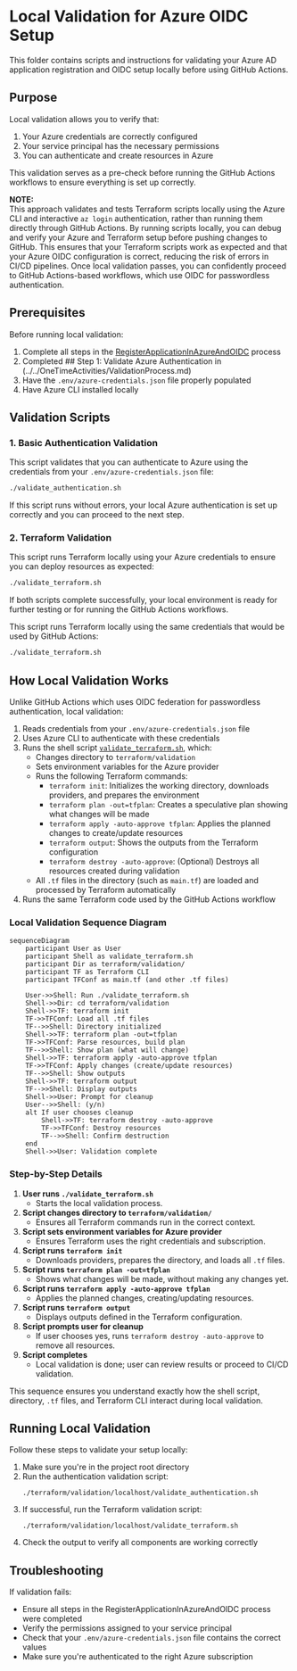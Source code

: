 # Local Validation for Azure OIDC Setup

This folder contains scripts and instructions for validating your Azure AD application registration and OIDC setup locally before using GitHub Actions.

## Purpose

Local validation allows you to verify that:
1. Your Azure credentials are correctly configured
2. Your service principal has the necessary permissions
3. You can authenticate and create resources in Azure

This validation serves as a pre-check before running the GitHub Actions workflows to ensure everything is set up correctly.

**NOTE:**  
This approach validates and tests Terraform scripts locally using the Azure CLI and interactive `az login` authentication, rather than running them directly through GitHub Actions. By running scripts locally, you can debug and verify your Azure and Terraform setup before pushing changes to GitHub. This ensures that your Terraform scripts work as expected and that your Azure OIDC configuration is correct, reducing the risk of errors in CI/CD pipelines. Once local validation passes, you can confidently proceed to GitHub Actions-based workflows, which use OIDC for passwordless authentication.

## Prerequisites

Before running local validation:
1. Complete all steps in the [RegisterApplicationInAzureAndOIDC](../../OneTimeActivities/RegisterApplicationInAzureAndOIDC/README.md) process
2. Completed ## Step 1: Validate Azure Authentication in (../../OneTimeActivities/ValidationProcess.md)
2. Have the `.env/azure-credentials.json` file properly populated
3. Have Azure CLI installed locally

## Validation Scripts

### 1. Basic Authentication Validation

This script validates that you can authenticate to Azure using the credentials from your `.env/azure-credentials.json` file:

```bash
./validate_authentication.sh
```

If this script runs without errors, your local Azure authentication is set up correctly and you can proceed to the next step.

### 2. Terraform Validation

This script runs Terraform locally using your Azure credentials to ensure you can deploy resources as expected:

```bash
./validate_terraform.sh
```

If both scripts complete successfully, your local environment is ready for further testing or for running the GitHub Actions workflows.

This script runs Terraform locally using the same credentials that would be used by GitHub Actions:

```bash
./validate_terraform.sh
```

## How Local Validation Works

Unlike GitHub Actions which uses OIDC federation for passwordless authentication, local validation:
1. Reads credentials from your `.env/azure-credentials.json` file
2. Uses Azure CLI to authenticate with these credentials
3. Runs the shell script [`validate_terraform.sh`](./validate_terraform.sh), which:
   - Changes directory to `terraform/validation`
   - Sets environment variables for the Azure provider
   - Runs the following Terraform commands:
     - `terraform init`: Initializes the working directory, downloads providers, and prepares the environment
     - `terraform plan -out=tfplan`: Creates a speculative plan showing what changes will be made
     - `terraform apply -auto-approve tfplan`: Applies the planned changes to create/update resources
     - `terraform output`: Shows the outputs from the Terraform configuration
     - `terraform destroy -auto-approve`: (Optional) Destroys all resources created during validation
   - All `.tf` files in the directory (such as `main.tf`) are loaded and processed by Terraform automatically
4. Runs the same Terraform code used by the GitHub Actions workflow

### Local Validation Sequence Diagram

```mermaid
sequenceDiagram
    participant User as User
    participant Shell as validate_terraform.sh
    participant Dir as terraform/validation/
    participant TF as Terraform CLI
    participant TFConf as main.tf (and other .tf files)

    User->>Shell: Run ./validate_terraform.sh
    Shell->>Dir: cd terraform/validation
    Shell->>TF: terraform init
    TF->>TFConf: Load all .tf files
    TF-->>Shell: Directory initialized
    Shell->>TF: terraform plan -out=tfplan
    TF->>TFConf: Parse resources, build plan
    TF-->>Shell: Show plan (what will change)
    Shell->>TF: terraform apply -auto-approve tfplan
    TF->>TFConf: Apply changes (create/update resources)
    TF-->>Shell: Show outputs
    Shell->>TF: terraform output
    TF-->>Shell: Display outputs
    Shell->>User: Prompt for cleanup
    User-->>Shell: (y/n)
    alt If user chooses cleanup
        Shell->>TF: terraform destroy -auto-approve
        TF->>TFConf: Destroy resources
        TF-->>Shell: Confirm destruction
    end
    Shell->>User: Validation complete
```

### Step-by-Step Details

1. **User runs `./validate_terraform.sh`**
   - Starts the local validation process.
2. **Script changes directory to `terraform/validation/`**
   - Ensures all Terraform commands run in the correct context.
3. **Script sets environment variables for Azure provider**
   - Ensures Terraform uses the right credentials and subscription.
4. **Script runs `terraform init`**
   - Downloads providers, prepares the directory, and loads all `.tf` files.
5. **Script runs `terraform plan -out=tfplan`**
   - Shows what changes will be made, without making any changes yet.
6. **Script runs `terraform apply -auto-approve tfplan`**
   - Applies the planned changes, creating/updating resources.
7. **Script runs `terraform output`**
   - Displays outputs defined in the Terraform configuration.
8. **Script prompts user for cleanup**
   - If user chooses yes, runs `terraform destroy -auto-approve` to remove all resources.
9. **Script completes**
   - Local validation is done; user can review results or proceed to CI/CD validation.

This sequence ensures you understand exactly how the shell script, directory, `.tf` files, and Terraform CLI interact during local validation.

## Running Local Validation

Follow these steps to validate your setup locally:

1. Make sure you're in the project root directory
2. Run the authentication validation script:
   ```
   ./terraform/validation/localhost/validate_authentication.sh
   ```
3. If successful, run the Terraform validation script:
   ```
   ./terraform/validation/localhost/validate_terraform.sh
   ```
4. Check the output to verify all components are working correctly

## Troubleshooting

If validation fails:
- Ensure all steps in the RegisterApplicationInAzureAndOIDC process were completed
- Verify the permissions assigned to your service principal
- Check that your `.env/azure-credentials.json` file contains the correct values
- Make sure you're authenticated to the right Azure subscription

